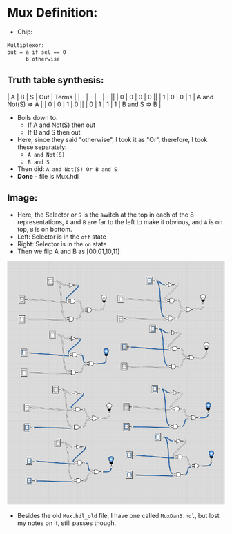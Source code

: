# Mux Definition:
- Chip:
```
Multiplexor:
out = a if sel == 0
      b otherwise
```

## Truth table synthesis:
| A | B | S | Out | Terms |
| - | - | - | - ||
| 0 | 0 | 0 | 0 ||
| 1 | 0 | 0 | 1 | A and Not(S) => A |
| 0 | 0 | 1 | 0 ||
| 0 | 1 | 1 | 1 | B and S => B |

- Boils down to:
  - If A and Not(S) then out
  - If B and S then out
- Here, since they said "otherwise", I took it as "Or", therefore, I took these separately:
  - `A and Not(S)`
  - `B and S`
- Then did: `A and Not(S) Or B and S`
- **Done** - file is Mux.hdl

## Image:

- Here, the Selector or `S` is the switch at the top in each of the 8 representations, `A` and `B` are far to the left to make it obvious, and `A` is on top, `B` is on bottom.
- Left: Selector is in the `off` state
- Right: Selector is in the `on` state
- Then we flip A and B as [00,01,10,11]

!["Mux Gate"](../img/project-01.5-Mux.png)

- Besides the old `Mux.hdl_old` file, I have one called `MuxDan3.hdl`, but lost my notes on it, still passes though.
